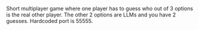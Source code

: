 Short multiplayer game where one player has to guess who out of 3 options is the real other player. The other 2 options are LLMs and you have 2 guesses. Hardcoded port is 55555.
